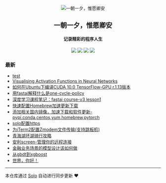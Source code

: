 <p align="center"><img alt="一朝一夕，惟愿卿安" src="https://static.b3log.org/images/brand/solo-32.png"></p><h2 align="center">
一朝一夕，惟愿卿安
</h2>

<h4 align="center">记录精彩的程序人生</h4>
<p align="center"><a title="一朝一夕，惟愿卿安" target="_blank" href="https://github.com/lai-bluejay/solo-blog"><img src="https://img.shields.io/github/last-commit/lai-bluejay/solo-blog.svg?style=flat-square"></a>
<a title="GitHub repo size in bytes" target="_blank" href="https://github/lai-bluejay/solo-blog"><img src="https://img.shields.io/github/repo-size/lai-bluejay/solo-blog.svg?style=flat-square"></a>
<a title="Solo Version" target="_blank" href="https://github.com/b3log/solo/releases"><img src="https://img.shields.io/badge/solo-3.4.0-f1e05a.svg?style=flat-square"></a>
<a title="Hits" target="_blank" href="https://github.com/b3log/hits"><img src="https://hits.b3log.org/lai-bluejay/solo-blog.svg"></a></p>

### 最新

* [test](https://www.jithub.cn/articles/2019/04/18/1555558751454.html)
* [Visualising Activation Functions in Neural Networks](https://www.jithub.cn/articles/2019/04/18/1555558277373.html)
* [如何在Ubuntu下编译CUDA 10.0 TensorFlow-GPU r.1.13版本](https://www.jithub.cn/articles/2019/03/26/1553577559345.html)
* [用fastai解释什么是one-cycle-policy](https://www.jithub.cn/articles/2019/03/19/1552928879684.html)
* [深度学习课程笔记：fastai course-v3 lesson1 ](https://www.jithub.cn/articles/2019/03/12/1552402440287.html)
* [快速配置Homebrew加速更新下载](https://www.jithub.cn/articles/2019/03/10/1552192859653.html)
* [添加相关国内镜像，加速下载和软件更新-pypi,conda,centos,yum,homebrew,pytorch](https://www.jithub.cn/articles/2019/03/10/1552186471325.html)
* [solo配置https](https://www.jithub.cn/articles/2019/03/10/1552185782047.html)
* [为iTerm2配置Zmodem文件传输(支持跳板机)](https://www.jithub.cn/articles/2019/03/09/1552136837606.html)
* [青海湖环湖骑行攻略](https://www.jithub.cn/articles/2019/03/09/1552106051226.html)
* [安利screen-管理你的远程连接](https://www.jithub.cn/articles/2019/03/09/1552105663515.html)
* [金融业务场景的模型设计该如何做](https://www.jithub.cn/articles/2019/03/09/1552105522656.html)
* [从gbdt到xgboost](https://www.jithub.cn/articles/2019/03/08/1552037843559.html)
* [世界，你好！](https://www.jithub.cn/hello-solo)



---

本仓库通过 [Solo](https://github.com/b3log/solo) 自动进行同步更新 ❤️ 